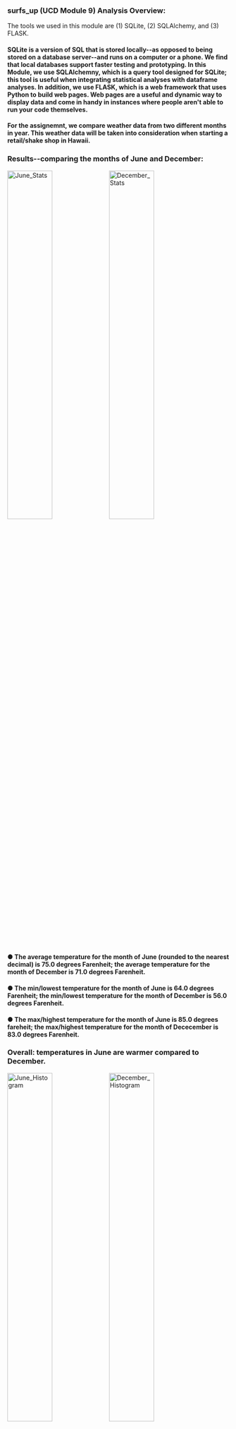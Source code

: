 ### surfs_up (UCD Module 9) Analysis Overview:
The tools we used in this module are (1) SQLite, (2) SQLAlchemy, and (3) FLASK.
#### SQLite is a version of SQL that is stored locally--as opposed to being stored on a database server--and runs on a computer or a phone.  We find that local databases support faster testing and prototyping.  In this Module, we use SQLAlchemny, which is a query tool designed for SQLite;  this tool is useful when integrating statistical analyses with dataframe analyses.  In addition, we use FLASK, which is a web framework that uses Python to build web pages.  Web pages are a useful and dynamic way to display data and come in handy in instances where people aren't able to run your code themselves.
#### For the assignemnt, we compare weather data from two different months in year.  This weather data will be taken into consideration when starting a retail/shake shop in Hawaii.
### Results--comparing the months of June and December:
<img width="45%" alt="June_Stats" src="https://user-images.githubusercontent.com/101305696/168560298-788dc2cf-9e58-422a-add1-1089024de800.png"> <img width="45%" alt="December_Stats" src="https://user-images.githubusercontent.com/101305696/168560341-b7d45c31-a99b-4f91-977d-c6656a8ab2a1.png">
#### ● The average temperature for the month of June (rounded to the nearest decimal) is 75.0 degrees Farenheit; the average temperature for the month of December is 71.0 degrees Farenheit.
#### ● The min/lowest temperature for the month of June is 64.0 degrees Farenheit; the min/lowest temperature for the month of December is 56.0 degrees Farenheit.
#### ● The max/highest temperature for the month of June is 85.0 degrees fareheit; the max/highest temperature for the month of Dececember is 83.0 degrees Farenheit.
### Overall: temperatures in June are warmer compared to December.
<img width="45%" alt="June_Histogram" src="https://user-images.githubusercontent.com/101305696/168562290-da374850-c0ea-465a-92d3-ec1555cd23ff.png"> <img width="45%" alt="December_Histogram" src="https://user-images.githubusercontent.com/101305696/168562313-e2066e1c-eceb-48b8-bfb8-4cf4bc224899.png">
